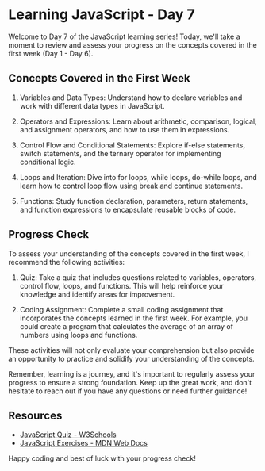 # Learning JavaScript - Day 7

Welcome to Day 7 of the JavaScript learning series! Today, we'll take a moment to review and assess your progress on the concepts covered in the first week (Day 1 - Day 6).

## Concepts Covered in the First Week

1. Variables and Data Types: Understand how to declare variables and work with different data types in JavaScript.

2. Operators and Expressions: Learn about arithmetic, comparison, logical, and assignment operators, and how to use them in expressions.

3. Control Flow and Conditional Statements: Explore if-else statements, switch statements, and the ternary operator for implementing conditional logic.

4. Loops and Iteration: Dive into for loops, while loops, do-while loops, and learn how to control loop flow using break and continue statements.

5. Functions: Study function declaration, parameters, return statements, and function expressions to encapsulate reusable blocks of code.

## Progress Check

To assess your understanding of the concepts covered in the first week, I recommend the following activities:

1. Quiz: Take a quiz that includes questions related to variables, operators, control flow, loops, and functions. This will help reinforce your knowledge and identify areas for improvement.

2. Coding Assignment: Complete a small coding assignment that incorporates the concepts learned in the first week. For example, you could create a program that calculates the average of an array of numbers using loops and functions.

These activities will not only evaluate your comprehension but also provide an opportunity to practice and solidify your understanding of the concepts.

Remember, learning is a journey, and it's important to regularly assess your progress to ensure a strong foundation. Keep up the great work, and don't hesitate to reach out if you have any questions or need further guidance!

## Resources

- [JavaScript Quiz - W3Schools](https://www.w3schools.com/js/js_quiz.asp)
- [JavaScript Exercises - MDN Web Docs](https://developer.mozilla.org/en-US/docs/Learn/JavaScript/First_steps/Test_your_skills:_JavaScript_exercises)


Happy coding and best of luck with your progress check!
